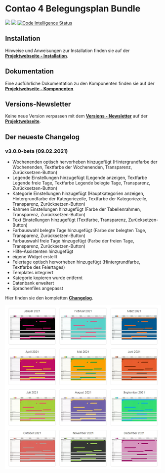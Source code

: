 # Contao 4 Belegungsplan Bundle

[![](https://img.shields.io/packagist/v/mailwurm/belegungsplan-bundle.svg?style=flat-square)](https://packagist.org/packages/mailwurm/belegungsplan-bundle)
[![](https://img.shields.io/packagist/dt/mailwurm/belegungsplan-bundle.svg?style=flat-square)](https://packagist.org/packages/mailwurm/belegungsplan-bundle)
[![Code Intelligence Status](https://scrutinizer-ci.com/g/Mailwurm/belegungsplan-bundle/badges/code-intelligence.svg?b=master)](https://scrutinizer-ci.com/code-intelligence)


## Installation
Hinweise und Anweisungen zur Installation finden sie auf der [**Projektwebseite - Installation**](https://belegungsplan-bundle.de/installation.html).

## Dokumentation
Eine ausführliche Dokumentation zu den Komponenten finden sie auf der [**Projektwebseite - Komponenten**](https://belegungsplan-bundle.de/komponenten.html).

## Versions-Newsletter
Keine neue Version verpassen mit dem [**Versions - Newsletter**](https://belegungsplan-bundle.de/versions-newsletter.html) auf der [**Projektwebseite**](https://belegungsplan-bundle.de).

## Der neueste Changelog

### v3.0.0-beta (09.02.2021)
- Wochenenden optisch hervorheben hinzugefügt (Hintergrundfarbe der Wochenenden, Textfarbe der Wochenenden, Transparenz, Zurücksetzen-Button)
- Legende Einstellungen hinzugefügt (Legende anzeigen, Textfarbe Legende freie Tage, Textfarbe Legende belegte Tage, Transparenz, Zurücksetzen-Button)
- Kategorie Einstellungen hinzugefügt (Hauptkategorien anzeigen, Hintergrundfarbe der Kategoriezeile, Textfarbe der Kategoriezeile, Transparenz, Zurücksetzen-Button)
- Rahmen Einstellungen hinzugefügt (Farbe der Tabellenrahmen, Transparenz, Zurücksetzen-Button)
- Text Einstellungen hinzugefügt (Textfarbe, Transparenz, Zurücksetzen-Button)
- Farbauswahl belegte Tage hinzugefügt (Farbe der belegten Tage, Transparenz, Zurücksetzen-Button)
- Farbauswahl freie Tage hinzugefügt (Farbe der freien Tage, Transparenz, Zurücksetzen-Button)
- Hilfe-Assistenten hinzugefügt
- eigene Widget erstellt
- Feiertage optisch hervorheben hinzugefügt (Hintergrundfarbe, Textfarbe des Feiertages)
- Templates integriert
- Kategorie kopieren wurde entfernt
- Datenbank erweitert
- Sprachenfiles angepasst

Hier finden sie den kompletten [**Changelog**](https://github.com/Mailwurm/belegungsplan-bundle/blob/master/CHANGELOG.md).

![Collage Belegungsplan-Bundle](https://github.com/Mailwurm/belegungsplan-bundle/blob/master/docs/img/Belegungsplan-Bundle.jpg)
